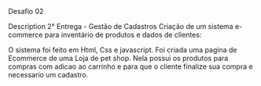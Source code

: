 Desafio 02

Description
2° Entrega - Gestão de Cadastros
Criação de um sistema e-commerce para inventário de produtos e dados de clientes:

O sistema foi feito em Html, Css e javascript.
Foi criada uma pagina de Ecommerce de uma Loja de pet shop. Nela possui os produtos para compras com adicao ao carrinho e para que o cliente finalize sua compra e necessario um cadastro.
